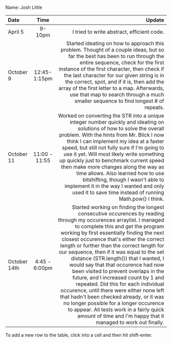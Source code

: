 Name: Josh Little

| Date         |     Time      |                                                                                                                                                                                                                                                                                                                                                                                                                                                                                                                                                                                                                                                                                                                                                                                               Update |
|:-------------|:-------------:|-----------------------------------------------------------------------------------------------------------------------------------------------------------------------------------------------------------------------------------------------------------------------------------------------------------------------------------------------------------------------------------------------------------------------------------------------------------------------------------------------------------------------------------------------------------------------------------------------------------------------------------------------------------------------------------------------------------------------------------------------------------------------------------------------------:|
| April 5      |    9-10pm     |                                                                                                                                                                                                                                                                                                                                                                                                                                                                                                                                                                                                                                                                                                                                                           I tried to write abstract, efficient code. |
| October 9    | 12:45-1:15pm  |                                                                                                                                                                                                                                                                                                                                                    Started ideating on how to approach this problem. Thought of a couple ideas, but so far the best has been to run through the entire sequence, check for the first instance of the first character, then check if the last character for our given string is in the correct, spot, and if it is, then add the array of the first letter to a map. Afterwards, use that map to search through a much smaller sequence to find longest # of repeats. |
| October 11   | 11:00 - 11:55 |                                                                                                                                                                                                                       Worked on converting the STR into a unique integer number quickly and ideating on solutions of how to solve the overall problem. With the hints from Mr. Blick I now think I can implement my idea at a faster speed, but still not fully sure if I'm going to use it yet. Will most likely write something up quickly just to benchmark current speed then make more changes along the way as time allows. Also learned how to use bitshifting, though I wasn't able to implement it in the way I wanted and only used it to save time instead of running Math.pow() I think. |
| October 14th | 4:45 - 6:00pm | Started working on finding the longest consecutive occurences by reading through my occurences arraylist. I managed to complete this and get the program working by first essentially finding the next closest occurence that's either the correct length or further than the correct length for our sequence, then if it was equal to the set distance (STR.length()) that I wanted, I would say that that occurence had now been visited to prevent overlaps in the future, and I increased count by 1 and repeated. Did this for each individual occurence, until there were either none left that hadn't been checked already, or it was no longer possible for a longer occurence to appear. All tests work in a fairly quick amount of time and I'm happy that it managed to work out finally. | |               |                                                                                                                                                                                                                                                                                                                                                                                                                                                                                                                                                                                |


To add a new row to the table, click into a cell and then hit shift-enter.